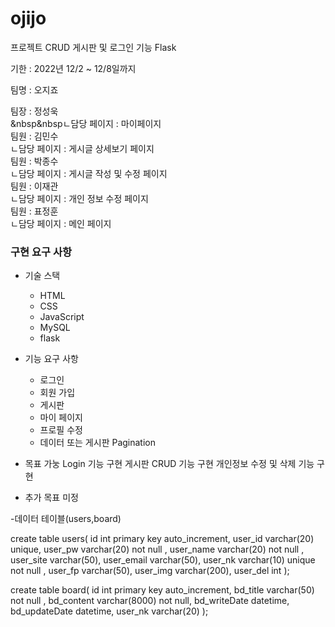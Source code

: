 # ojijo

프로젝트 CRUD 게시판 및 로그인 기능 Flask

기한 : 2022년 12/2 ~ 12/8일까지

팀명 : 오지죠<br>

팀장 : 정성욱<br>
<span>&nbsp&nbspㄴ담당 페이지 : 마이페이지</span><br>
팀원 : 김민수<br>
      ㄴ담당 페이지 : 게시글 상세보기 페이지<br>
팀원 : 박종수<br>
      ㄴ담당 페이지 : 게시글 작성 및 수정 페이지<br>
팀원 : 이재관<br>
      ㄴ담당 페이지 : 개인 정보 수정 페이지<br>
팀원 : 표정훈<br>
      ㄴ담당 페이지 : 메인 페이지<br>

### 구현 요구 사항

- 기술 스택
    - HTML
    - CSS
    - JavaScript
    - MySQL
    - flask

- 기능 요구 사항
    - 로그인
    - 회원 가입
    - 게시판
    - 마이 페이지
    - 프로필 수정
    - 데이터 또는 게시판 Pagination


- 목표 가눙
  Login 기능 구현
  게시판 CRUD 기능 구현
  개인정보 수정 및 삭제 기능 구현
  
- 추가 목표
  미정
  
-데이터 테이블(users,board)
  
create table users(
    id int primary key auto_increment,
    user_id varchar(20) unique,
    user_pw varchar(20) not null ,
    user_name varchar(20) not null ,
    user_site varchar(50),
    user_email varchar(50),
    user_nk varchar(10) unique not null ,
    user_fp varchar(50),
    user_img varchar(200),
    user_del int
);

create table board(
    id int primary key auto_increment,
    bd_title varchar(50) not null ,
    bd_content varchar(8000) not null,
    bd_writeDate datetime,
    bd_updateDate datetime,
    user_nk varchar(20)
);

